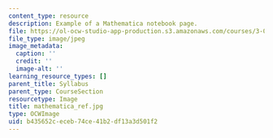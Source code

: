 ```yaml
---
content_type: resource
description: Example of a Mathematica notebook page.
file: https://ol-ocw-studio-app-production.s3.amazonaws.com/courses/3-016-mathematics-for-materials-scientists-and-engineers-fall-2005/b435652ceceb74ce41b2df13a3d501f2_mathematica_ref.jpg
file_type: image/jpeg
image_metadata:
  caption: ''
  credit: ''
  image-alt: ''
learning_resource_types: []
parent_title: Syllabus
parent_type: CourseSection
resourcetype: Image
title: mathematica_ref.jpg
type: OCWImage
uid: b435652c-eceb-74ce-41b2-df13a3d501f2
---
```

